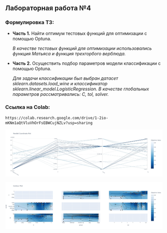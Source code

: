 ## Лабораторная работа №4

### Формулировка ТЗ:

*   **Часть 1.** Найти оптимум тестовых функций для оптимизации с помощью Optuna.

     *В качестве тестовых функций для оптимизации использовались функция Матьяса и функция трехгорбого верблюда.*

*   **Часть 2.** Осуществить подбор параметров модели классификации с помощью Optuna.

     *Для задачи классификации был выбран датасет sklearn.datasets.load_wine и классификатор sklearn.linear_model.LogisticRegression. В качестве глобальных параметров рассматривались: C, tol, solver.*

### Ссылка на Colab:
    https://colab.research.google.com/drive/1-2io-mKNm1aQtVluVhOrFsEBWCujNZLv?usp=sharing

![screen-jpg](./optuna_wine.jpg)

![screen-jpg](./optuna_wine_contour.jpg)
